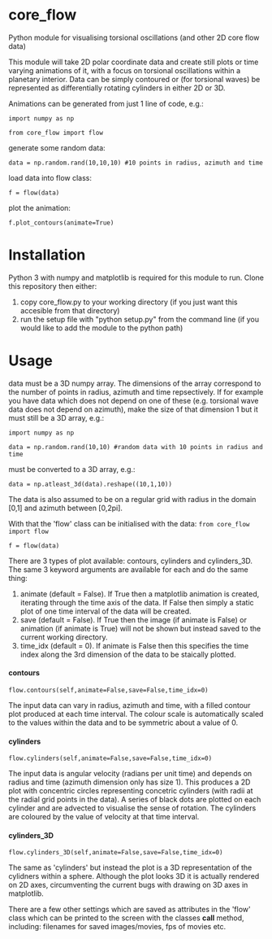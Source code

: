 # core_flow
Python module for visualising torsional oscillations (and other 2D core flow data)


This module will take 2D polar coordinate data and create still plots or time varying animations of it, with a focus on torsional oscillations within a planetary interior.  Data can be simply contoured or (for torsional waves) be represented as differentially rotating cylinders in either 2D or 3D.


Animations can be generated from just 1 line of code, e.g.:

`import numpy as np`

`from core_flow import flow`

generate some random data:

`data = np.random.rand(10,10,10) #10 points in radius, azimuth and time`

load data into flow class:

`f = flow(data)`

plot the animation:

`f.plot_contours(animate=True)`


# Installation

Python 3 with numpy and matplotlib is required for this module to run. Clone this repository then either:
1. copy core_flow.py to your working directory (if you just want this accesible from that directory)
2. run the setup file with "python setup.py" from the command line (if you would like to add the module to the python path)



# Usage

data must be a 3D numpy array. The dimensions of the array correspond to the number of points in radius, azimuth and time repsectively. If for example you have data which does not depend on one of these (e.g. torsional wave data does not depend on azimuth), make the size of that dimension 1 but it must still be a 3D array, e.g.:

`import numpy as np`

`data = np.random.rand(10,10) #random data with 10 points in radius and time`

must be converted to a 3D array, e.g.:

`data = np.atleast_3d(data).reshape((10,1,10))`


The data is also assumed to be on a regular grid with radius in the domain [0,1] and azimuth between [0,2pi].


With that the 'flow' class can be initialised with the data:
`from core_flow import flow`

`f = flow(data)`


There are 3 types of plot available: contours, cylinders and cylinders_3D. The same 3 keyword arguments are available for each and do the same thing:

1. animate (default = False). If True then a matplotlib animation is created, iterating through the time axis of the data. If False then simply a static plot of one time interval of the data will be created.
2. save (default = False). If True then the image (if animate is False) or animation (if animate is True) will not be shown but instead saved to the current working directory.
3. time_idx (default = 0). If animate is False then this specifies the time index along the 3rd dimension of the data to be staically plotted.

#### contours

`flow.contours(self,animate=False,save=False,time_idx=0)`

The input data can vary in radius, azimuth and time, with a filled contour plot produced at each time interval. The colour scale is automatically scaled to the values within the data and to be symmetric about a value of 0.

#### cylinders

`flow.cylinders(self,animate=False,save=False,time_idx=0)`

The input data is angular velocity (radians per unit time) and depends on radius and time (azimuth dimension only has size 1). This produces a 2D plot with concentric circles representing concetric cylinders (with radii at the radial grid points in the data). A series of black dots are plotted on each cylinder and are advected to visualise the sense of rotation. The cylinders are coloured by the value of velocity at that time interval.

#### cylinders_3D

`flow.cylinders_3D(self,animate=False,save=False,time_idx=0)`

The same as 'cylinders' but instead the plot is a 3D representation of the cylidners within a sphere. Although the plot looks 3D it is actually rendered on 2D axes, circumventing the current bugs with drawing on 3D axes in matplotlib.


There are a few other settings which are saved as attributes in the 'flow' class which can be printed to the screen with the classes __call__ method, including: filenames for saved images/movies, fps of movies etc.
